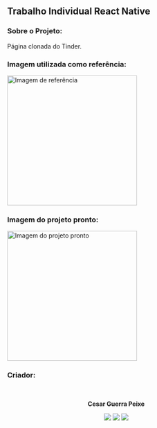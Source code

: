 ## Trabalho Individual React Native

### Sobre o Projeto:

Página clonada do Tinder.

### Imagem utilizada como referência:

<img src="https://github.com/CesarGuerraPeixe/p1-cesar-react-native/assets/164147010/9fb34ed0-1b9a-46a1-a56a-c6eaf74caa34" alt="Imagem de referência" width="300">

### Imagem do projeto pronto:

<img src="https://github.com/CesarGuerraPeixe/p1-cesar-react-native/assets/164147010/600e8104-91a9-4064-92d4-9c22c078caf9" alt="Imagem do projeto pronto" width="300">

### Criador:

<center><br>

**Cesar Guerra Peixe**
<div>
<a href="https://www.instagram.com/dali.cesar/)" target="_blank"><img loading="lazy" src="https://img.shields.io/badge/-Instagram-%23E4405F?style=for-the-badge&logo=instagram&logoColor=white" target="_blank"></a>
<a href = "mailto:contato@cesargpmuller@gmail.com"><img loading="lazy" src="https://img.shields.io/badge/Gmail-D14836?style=for-the-badge&logo=gmail&logoColor=white" target="_blank"></a>
<a href="https://www.linkedin.com/in/cesarguerrapeixe/" target="_blank"><img loading="lazy" src="https://img.shields.io/badge/-LinkedIn-%230077B5?style=for-the-badge&logo=linkedin&logoColor=white" target="_blank"></a>   
</div><br>
